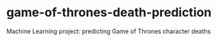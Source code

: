 # game-of-thrones-death-prediction
Machine Learning project: predicting Game of Thrones character deaths
